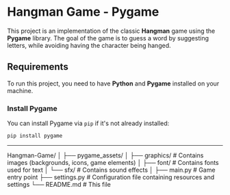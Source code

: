 # Hangman Game - Pygame

This project is an implementation of the classic **Hangman** game using the **Pygame** library. The goal of the game is to guess a word by suggesting letters, while avoiding having the character being hanged.

## Requirements

To run this project, you need to have **Python** and **Pygame** installed on your machine.

### Install Pygame

You can install Pygame via `pip` if it's not already installed:

```bash
pip install pygame
```  
***  

Hangman-Game/
│
├── pygame_assets/
│   ├── graphics/          # Contains images (backgrounds, icons, game elements)
│   ├── font/              # Contains fonts used for text
│   └── sfx/               # Contains sound effects
│
├── main.py                # Game entry point
├── settings.py            # Configuration file containing resources and settings
└── README.md              # This file



  

